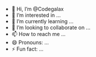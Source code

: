 - 👋 Hi, I’m @Codegalax
- 👀 I’m interested in ...
- 🌱 I’m currently learning ...
- 💞️ I’m looking to collaborate on ...
- 📫 How to reach me ...
- 😄 Pronouns: ...
- ⚡ Fun fact: ...

<!---
Codegalax/Codegalax is a ✨ special ✨ repository because its `README.md` (this file) appears on your GitHub profile.
You can click the Preview link to take a look at your changes.
--->
